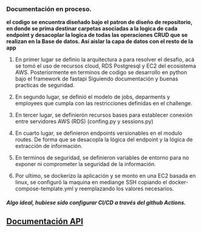 ### Documentación en proceso.


 **el codigo se encuentra diseñado bajo el patron de diseño de repositorio, en donde se prima destinar carpetas asociadas a la logica de cada endpoint y desacoplar la logica de todas las operaciones CRUD que se realizan en la Base de datos. Así aislar la capa de datos con el resto de la app**


1. En primer lugar se definio la arquitectura a para resolver el desafio, acá se tomó el uso de recursos cloud, RDS Postgresql y EC2 del ecosistema AWS. Posteriormente en terminos de codigo se desarrollo en python bajo el framework de fastapi Siguiendo documentación y buenas practicas de seguridad.

2. En segundo lugar, se definió el modelo de jobs, deparments y employees que cumpla con las restricciones definidas en el challenge.

3. En tercer lugar, se definierón recursos bases para establecer conexión entre servidores AWS (RDS) (confing.py y sessions.py)

4. En cuarto lugar, se definieron endpoints versionables en el modulo routes. De forma que se desacopla la lógica del endpoint y la lógica de extracción de información.

5. En terminos de seguridad, se definieron variables de entorno para no exponer ni comprometer la seguridad de la información.

6. Por ultimo, se dockerizo la aplicación y se monto en una EC2 basada en linux, se configuró la maquina en mediange SSH copiando el docker-compose-template.yml y reemplazando los valores necesarios.


##### Algo ideal, hubiese sido configurar CI/CD a través del github Actions.



## [Documentación API](http://ec2-50-17-28-57.compute-1.amazonaws.com:8000/docs) 
